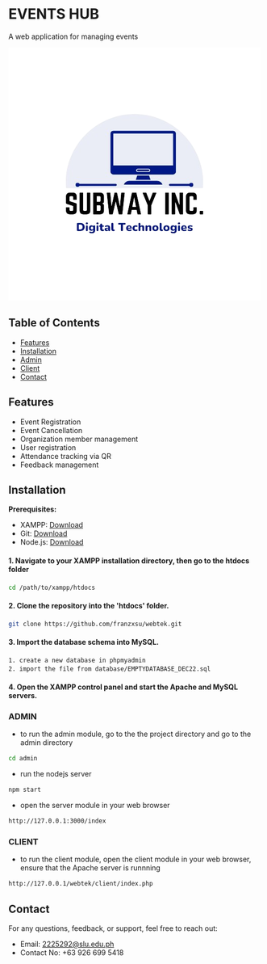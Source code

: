 # EVENTS HUB
A web application for managing events

![logo](./client/assets/img/subwaylogor.png)

## Table of Contents

- [Features](#features)
- [Installation](#installation)
- [Admin](#admin)
- [Client](#client)
- [Contact](#contact)


## Features

- Event Registration
- Event Cancellation
- Organization member management
- User registration
- Attendance tracking via QR
- Feedback management

## Installation

**Prerequisites:** 
- XAMPP: [Download](https://www.apachefriends.org/download.html)
- Git: [Download](https://git-scm.com/downloads)
- Node.js: [Download](https://nodejs.org/en/download/)



#### 1. Navigate to your XAMPP installation directory, then go to the htdocs folder
```bash
cd /path/to/xampp/htdocs
```


#### 2. Clone the repository into the 'htdocs' folder.
```bash
git clone https://github.com/franzxsu/webtek.git
```

#### 3. Import the database schema into MySQL.
```bash
1. create a new database in phpmyadmin
2. import the file from database/EMPTYDATABASE_DEC22.sql
```

#### 4. Open the XAMPP control panel and start the Apache and MySQL servers.

### ADMIN

- to run the admin module, go to the the project directory and go to the admin directory
```bash
cd admin
```
- run the nodejs server
```bash
npm start
```

- open the server module in your web browser
```bash
http://127.0.0.1:3000/index
```

### CLIENT
- to run the client module, open the client module in your web browser, ensure that the Apache server is runnning
```bash
http://127.0.0.1/webtek/client/index.php
```

## Contact

For any questions, feedback, or support, feel free to reach out:

- Email: [2225292@slu.edu.ph](mailto:2225292@slu.edu.ph)
- Contact No: +63 926 699 5418

